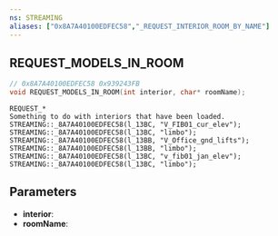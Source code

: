 ```yaml
---
ns: STREAMING
aliases: ["0x8A7A40100EDFEC58","_REQUEST_INTERIOR_ROOM_BY_NAME"]
---
```

## REQUEST_MODELS_IN_ROOM

```c
// 0x8A7A40100EDFEC58 0x939243FB
void REQUEST_MODELS_IN_ROOM(int interior, char* roomName);
```

```
REQUEST_*  
Something to do with interiors that have been loaded.  
STREAMING::_8A7A40100EDFEC58(l_13BC, "V_FIB01_cur_elev");  
STREAMING::_8A7A40100EDFEC58(l_13BC, "limbo");  
STREAMING::_8A7A40100EDFEC58(l_13BB, "V_Office_gnd_lifts");  
STREAMING::_8A7A40100EDFEC58(l_13BB, "limbo");  
STREAMING::_8A7A40100EDFEC58(l_13BC, "v_fib01_jan_elev");  
STREAMING::_8A7A40100EDFEC58(l_13BC, "limbo");  
```

## Parameters
* **interior**:
* **roomName**:

